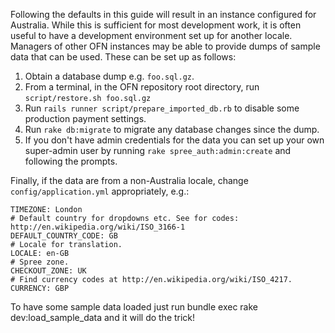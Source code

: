 Following the defaults in this guide will result in an instance configured for Australia. While this is sufficient for most development work, it is often useful to have a development environment set up for another locale. Managers of other OFN instances may be able to provide dumps of sample data that can be used. These can be set up as follows:

1. Obtain a database dump e.g. `foo.sql.gz`.
2. From a terminal, in the OFN repository root directory, run `script/restore.sh foo.sql.gz`
3. Run `rails runner script/prepare_imported_db.rb` to disable some production payment settings.
4. Run `rake db:migrate` to migrate any database changes since the dump.
5. If you don't have admin credentials for the data you can set up your own super-admin user by running `rake spree_auth:admin:create` and following the prompts.

Finally, if the data are from a non-Australia locale, change `config/application.yml` appropriately, e.g.:

```{yml}
TIMEZONE: London
# Default country for dropdowns etc. See for codes: http://en.wikipedia.org/wiki/ISO_3166-1
DEFAULT_COUNTRY_CODE: GB
# Locale for translation.
LOCALE: en-GB
# Spree zone.
CHECKOUT_ZONE: UK
# Find currency codes at http://en.wikipedia.org/wiki/ISO_4217.
CURRENCY: GBP
```

To have some sample data loaded just run bundle exec rake dev:load_sample_data and it will do the trick!